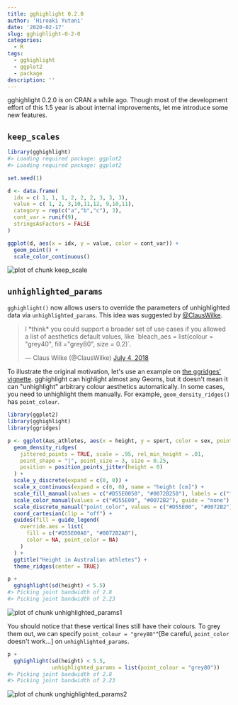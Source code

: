 ```yaml
---
title: gghighlight 0.2.0
author: 'Hiroaki Yutani'
date: '2020-02-17'
slug: gghighlight-0-2-0
categories:
  - R
tags:
  - gghighlight
  - ggplot2
  - package
description: ''
---
```


gghighlight 0.2.0 is on CRAN a while ago. Though most of the development effort of this 1.5 year is about internal improvements, let me introduce some new features.

## `keep_scales`


```r
library(gghighlight)
#> Loading required package: ggplot2
#> Loading required package: ggplot2

set.seed(1)

d <- data.frame(
  idx = c( 1, 1, 1, 2, 2, 2, 3, 3, 3),
  value = c( 1, 2, 3,10,11,12, 9,10,11),
  category = rep(c("a","b","c"), 3),
  cont_var = runif(9),
  stringsAsFactors = FALSE
)

ggplot(d, aes(x = idx, y = value, color = cont_var)) +
  geom_point() +
  scale_color_continuous()
```

![plot of chunk keep_scale](/post/2020-02-17-gghighlight-0-2-0_files/figure-html/keep_scale-1.png)

## `unhighlighted_params`

`gghighlight()` now allows users to override the parameters of unhighlighted data via `unhighlighted_params`.
This idea was suggested by [@ClausWilke](https://twitter.com/ClausWilke/status/1014529225402003456).

<blockquote class="twitter-tweet"><p lang="en" dir="ltr">I *think* you could support a broader set of use cases if you allowed a list of aesthetics default values, like `bleach_aes = list(colour = &quot;grey40&quot;, fill =&quot;grey80&quot;, size = 0.2)`.</p>&mdash; Claus Wilke (@ClausWilke) <a href="https://twitter.com/ClausWilke/status/1014529225402003456?ref_src=twsrc%5Etfw">July 4, 2018</a></blockquote> <script async src="https://platform.twitter.com/widgets.js" charset="utf-8"></script> 

To illustrate the original motivation, let's use an example on [the ggridges' vignette](https://cran.r-project.org/web/packages/ggridges/vignettes/gallery.html).
gghighlight can highlight almost any Geoms, but it doesn't mean it can "unhighlight" arbitrary colour aesthetics automatically. In some cases, you need to unhighlight them manually. For example, `geom_density_ridges()` has `point_colour`.


```r
library(ggplot2)
library(gghighlight)
library(ggridges)

p <- ggplot(Aus_athletes, aes(x = height, y = sport, color = sex, point_color = sex, fill = sex)) +
  geom_density_ridges(
    jittered_points = TRUE, scale = .95, rel_min_height = .01,
    point_shape = "|", point_size = 3, size = 0.25,
    position = position_points_jitter(height = 0)
  ) +
  scale_y_discrete(expand = c(0, 0)) +
  scale_x_continuous(expand = c(0, 0), name = "height [cm]") +
  scale_fill_manual(values = c("#D55E0050", "#0072B250"), labels = c("female", "male")) +
  scale_color_manual(values = c("#D55E00", "#0072B2"), guide = "none") +
  scale_discrete_manual("point_color", values = c("#D55E00", "#0072B2"), guide = "none") +
  coord_cartesian(clip = "off") +
  guides(fill = guide_legend(
    override.aes = list(
      fill = c("#D55E00A0", "#0072B2A0"),
      color = NA, point_color = NA)
    )
  ) +
  ggtitle("Height in Australian athletes") +
  theme_ridges(center = TRUE)

p + 
  gghighlight(sd(height) < 5.5)
#> Picking joint bandwidth of 2.8
#> Picking joint bandwidth of 2.23
```

![plot of chunk unhighlighted_params1](/post/2020-02-17-gghighlight-0-2-0_files/figure-html/unhighlighted_params1-1.png)

You should notice that these vertical lines still have their colours.
To grey them out, we can specify `point_colour = "grey80"`^[Be careful, `point_color` doesn't work...] on `unhighlighted_params`.


```r
p + 
  gghighlight(sd(height) < 5.5, 
              unhighlighted_params = list(point_colour = "grey80"))
#> Picking joint bandwidth of 2.8
#> Picking joint bandwidth of 2.23
```

![plot of chunk unghighlighted_params2](/post/2020-02-17-gghighlight-0-2-0_files/figure-html/unghighlighted_params2-1.png)

